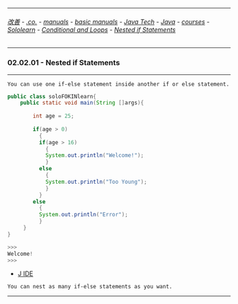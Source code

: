 
---

###### [改善](https://github.com/ttltrk/0C/blob/master/README.MD) - [.co.](https://github.com/ttltrk/PRG/blob/master/CODING.MD) - [manuals](https://github.com/ttltrk/PRG/blob/master/MAN.MD) - [basic manuals](https://github.com/ttltrk/PRG/blob/master/MANUALS.MD) - [Java Tech](https://github.com/ttltrk/PRG/blob/master/JAVA/DOC/JT/JT.MD) - [Java](https://github.com/ttltrk/PRG/blob/master/JAVA/DOC/OJM/OJM.MD) - [courses](https://github.com/ttltrk/PRG/blob/master/JAVA/DOC/CM/JT.MD) - [Sololearn](https://github.com/ttltrk/PRG/blob/master/JAVA/DOC/SL/SL.MD) - [Conditional and Loops](https://github.com/ttltrk/PRG/blob/master/JAVA/DOC/SL/02/02.MD) - [Nested if Statements](https://github.com/ttltrk/PRG/edit/master/JAVA/DOC/SL/02/0202/0202.MD)

---

### 02.02.01 - Nested if Statements

---

```
You can use one if-else statement inside another if or else statement.
```

```java
public class soloFOKINlearn{
    public static void main(String []args){
         
        int age = 25;
        
        if(age > 0) 
          {
          if(age > 16) 
            {
            System.out.println("Welcome!");
            } 
          else 
            {
            System.out.println("Too Young");
            }
          } 
        else 
          {
          System.out.println("Error");
          }
     }
}

>>>
Welcome!
>>>
```

* [J IDE](https://www.tutorialspoint.com/compile_java_online.php)

```
You can nest as many if-else statements as you want.
```

---
